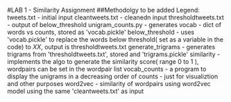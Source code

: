 #LAB 1 - Similarity Assignment
##Methodolgy to be added
Legend:
tweets.txt -  initial input
cleantweets.txt - cleanedn input
thresholdtweets.txt - output of below_threshold
unigram_counts.py  - generates vocab - dict of words vs counts, stored as 'vocab.pickle'
below_threshold -  uses 'vocab.pickle' to replace the words below threshold( set as a variable in the code) to $XX$, output is thresholdtweets.txt
generate_trigrams -  generates trigrams from 'thresholdtweets.txt', stored and 'trigrams.pickle'
similarity  - implements the algo to generate the similarity score( range 0 to 1 ), wordpairs can be set in the wordpair list
vocab_counts - a program to display the unigrams in a decreasing order of counts - just for visualiztion and other purposes
word2vec -  similarity of wordpairs using word2vec model using the same 'cleantweets.txt' as input



